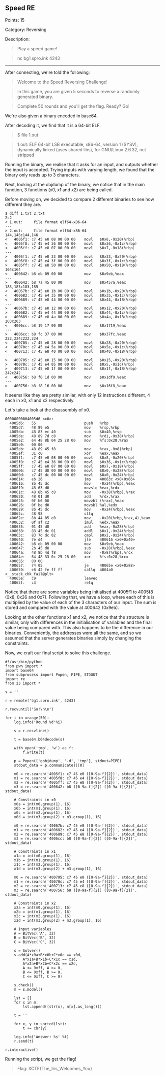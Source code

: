 ## Speed RE
Points: 15

Category: Reversing

Description:

> Play a speed game!

> nc bg1.spro.ink 4243

----

After connecting, we're told the following:

>Welcome to the Speed Reversing Challenge!

>In this game, you are given 5 seconds to reverse a randomly generated binary.

>Complete 50 rounds and you'll get the flag. Ready? Go!

We're also given a binary encoded in base64.

After decoding it, we find that it is a 64-bit ELF.

>$ file 1.out

> 1.out: ELF 64-bit LSB executable, x86-64, version 1 (SYSV), dynamically linked (uses shared libs), for GNU/Linux 2.6.32, not stripped

Running the binary, we realise that it asks for an input, and outputs whether the input is accepted. Trying inputs with varying length, we found that the binary only reads up to 3 characters.

Next, looking at the objdump of the binary, we notice that in the main function, 3 functions (x0, x1 and x2) are being called.

Before moving on, we decided to compare 2 different binaries to see how different they are.

    $ diff 1.txt 2.txt
    2c2
    < 1.out:     file format elf64-x86-64
    ---
    > 2.out:     file format elf64-x86-64
    144,146c144,146
    <   4005f1:	c7 45 e0 08 00 00 00 	movl   $0x8,-0x20(%rbp)
    <   4005f8:	c7 45 e4 36 00 00 00 	movl   $0x36,-0x1c(%rbp)
    <   4005ff:	c7 45 e8 07 00 00 00 	movl   $0x7,-0x18(%rbp)
    ---
    >   4005f1:	c7 45 e0 33 00 00 00 	movl   $0x33,-0x20(%rbp)
    >   4005f8:	c7 45 e4 3f 00 00 00 	movl   $0x3f,-0x1c(%rbp)
    >   4005ff:	c7 45 e8 50 00 00 00 	movl   $0x50,-0x18(%rbp)
    164c164
    <   400642:	b8 eb 09 00 00       	mov    $0x9eb,%eax
    ---
    >   400642:	b8 7a 45 00 00       	mov    $0x457a,%eax
    183,185c183,185
    <   40067b:	c7 45 e0 1b 00 00 00 	movl   $0x1b,-0x20(%rbp)
    <   400682:	c7 45 e4 35 00 00 00 	movl   $0x35,-0x1c(%rbp)
    <   400689:	c7 45 e8 44 00 00 00 	movl   $0x44,-0x18(%rbp)
    ---
    >   40067b:	c7 45 e0 12 00 00 00 	movl   $0x12,-0x20(%rbp)
    >   400682:	c7 45 e4 44 00 00 00 	movl   $0x44,-0x1c(%rbp)
    >   400689:	c7 45 e8 4a 00 00 00 	movl   $0x4a,-0x18(%rbp)
    203c203
    <   4006cc:	b8 19 17 00 00       	mov    $0x1719,%eax
    ---
    >   4006cc:	b8 fc 37 00 00       	mov    $0x37fc,%eax
    222,224c222,224
    <   400705:	c7 45 e0 28 00 00 00 	movl   $0x28,-0x20(%rbp)
    <   40070c:	c7 45 e4 5e 00 00 00 	movl   $0x5e,-0x1c(%rbp)
    <   400713:	c7 45 e8 40 00 00 00 	movl   $0x40,-0x18(%rbp)
    ---
    >   400705:	c7 45 e0 15 00 00 00 	movl   $0x15,-0x20(%rbp)
    >   40070c:	c7 45 e4 05 00 00 00 	movl   $0x5,-0x1c(%rbp)
    >   400713:	c7 45 e8 1f 00 00 00 	movl   $0x1f,-0x18(%rbp)
    242c242
    <   400756:	b8 f0 1d 00 00       	mov    $0x1df0,%eax
    ---
    >   400756:	b8 f8 16 00 00       	mov    $0x16f8,%eax

It seems like they are pretty similar, with only 12 instructions different, 4 each in x0, x1 and x2 respectively.

Let's take a look at the disassembly of x0.

    00000000004005d6 <x0>:
      4005d6:	55                   	push   %rbp
      4005d7:	48 89 e5             	mov    %rsp,%rbp
      4005da:	48 83 ec 40          	sub    $0x40,%rsp
      4005de:	48 89 7d c8          	mov    %rdi,-0x38(%rbp)
      4005e2:	64 48 8b 04 25 28 00 	mov    %fs:0x28,%rax
      4005e9:	00 00 
      4005eb:	48 89 45 f8          	mov    %rax,-0x8(%rbp)
      4005ef:	31 c0                	xor    %eax,%eax
      4005f1:	c7 45 e0 08 00 00 00 	movl   $0x8,-0x20(%rbp)
      4005f8:	c7 45 e4 36 00 00 00 	movl   $0x36,-0x1c(%rbp)
      4005ff:	c7 45 e8 07 00 00 00 	movl   $0x7,-0x18(%rbp)
      400606:	c7 45 d8 00 00 00 00 	movl   $0x0,-0x28(%rbp)
      40060d:	c7 45 dc 00 00 00 00 	movl   $0x0,-0x24(%rbp)
      400614:	eb 26                	jmp    40063c <x0+0x66>
      400616:	8b 45 dc             	mov    -0x24(%rbp),%eax
      400619:	48 63 d0             	movslq %eax,%rdx
      40061c:	48 8b 45 c8          	mov    -0x38(%rbp),%rax
      400620:	48 01 d0             	add    %rdx,%rax
      400623:	0f b6 00             	movzbl (%rax),%eax
      400626:	0f be d0             	movsbl %al,%edx
      400629:	8b 45 dc             	mov    -0x24(%rbp),%eax
      40062c:	48 98                	cltq   
      40062e:	8b 44 85 e0          	mov    -0x20(%rbp,%rax,4),%eax
      400632:	0f af c2             	imul   %edx,%eax
      400635:	01 45 d8             	add    %eax,-0x28(%rbp)
      400638:	83 45 dc 01          	addl   $0x1,-0x24(%rbp)
      40063c:	83 7d dc 02          	cmpl   $0x2,-0x24(%rbp)
      400640:	7e d4                	jle    400616 <x0+0x40>
      400642:	b8 eb 09 00 00       	mov    $0x9eb,%eax
      400647:	2b 45 d8             	sub    -0x28(%rbp),%eax
      40064a:	48 8b 4d f8          	mov    -0x8(%rbp),%rcx
      40064e:	64 48 33 0c 25 28 00 	xor    %fs:0x28,%rcx
      400655:	00 00 
      400657:	74 05                	je     40065e <x0+0x88>
      400659:	e8 42 fe ff ff       	callq  4004a0 <__stack_chk_fail@plt>
      40065e:	c9                   	leaveq 
      40065f:	c3                   	retq   

Notice that there are some variables being initialised at 4005f1 to 4005f8 (0x8, 0x36 and 0x7). Following that, we have a loop, where each of this is multiplied by the value of each of the 3 characters of our input. The sum is stored and compared with the value at 400642 (0x9eb).

Looking at the other functions x1 and x2, we notice that the structure is similar, only with differences in the initialisation of variables and the final value being compared with. This also happens to be the difference in our binaries. Conveniently, the addresses were all the same, and so we assumed that the server generates binaries simply by changing the constraints.

Now, we craft our final script to solve this challenge.

    #!/usr/bin/python
    from pwn import *
    import base64
    from subprocess import Popen, PIPE, STDOUT
    import re
    from z3 import *

    s = ''

    r = remote('bg1.spro.ink', 4243)

    r.recvuntil('Go!\n\n')

    for i in xrange(50):
        log.info('Round %d'%i)

        s = r.recvline()

        t = base64.b64decode(s)

        with open('tmp', 'w') as f:
            f.write(t)

        p = Popen(['gobjdump', '-d', 'tmp'], stdout=PIPE)
        stdout_data = p.communicate()[0]

        m0 = re.search('4005f1:	c7 45 e0 ([0-9a-f]{2})', stdout_data)
        m1 = re.search('4005f8:	c7 45 e4 ([0-9a-f]{2})', stdout_data)
        m2 = re.search('4005ff:	c7 45 e8 ([0-9a-f]{2})', stdout_data)
        m3 = re.search('400642:	b8 ([0-9a-f]{2}) ([0-9a-f]{2})', stdout_data)

        # Constraints in x0
        x0a = int(m0.group(1), 16)
        x0b = int(m1.group(1), 16)
        x0c = int(m2.group(1), 16)
        x0d = int(m3.group(2) + m3.group(1), 16)

        m0 = re.search('40067b:	c7 45 e0 ([0-9a-f]{2})', stdout_data)
        m1 = re.search('400682:	c7 45 e4 ([0-9a-f]{2})', stdout_data)
        m2 = re.search('400689:	c7 45 e8 ([0-9a-f]{2})', stdout_data)
        m3 = re.search('4006cc:	b8 ([0-9a-f]{2}) ([0-9a-f]{2})', stdout_data)

        # Constraints in x1
        x1a = int(m0.group(1), 16)
        x1b = int(m1.group(1), 16)
        x1c = int(m2.group(1), 16)
        x1d = int(m3.group(2) + m3.group(1), 16)

        m0 = re.search('400705:	c7 45 e0 ([0-9a-f]{2})', stdout_data)
        m1 = re.search('40070c:	c7 45 e4 ([0-9a-f]{2})', stdout_data)
        m2 = re.search('400713:	c7 45 e8 ([0-9a-f]{2})', stdout_data)
        m3 = re.search('400756:	b8 ([0-9a-f]{2}) ([0-9a-f]{2})', stdout_data)

        # Constraints in x2
        x2a = int(m0.group(1), 16)
        x2b = int(m1.group(1), 16)
        x2c = int(m2.group(1), 16)
        x2d = int(m3.group(2) + m3.group(1), 16)

        # Input variables
        A = BitVec('A', 32)
        B = BitVec('B', 32)
        C = BitVec('C', 32)

        s = Solver()
        s.add(A*x0a+B*x0b+C*x0c == x0d,
            A*x1a+B*x1b+C*x1c == x1d,
            A*x2a+B*x2b+C*x2c == x2d,
            A <= 0xff, A >= 0,
            B <= 0xff, B >= 0,
            C <= 0xff, C >= 0)

        s.check()
        m = s.model()

        lst = []
        for x in m:
            lst.append((str(x), m[x].as_long()))

        t = ''

        for x, y in sorted(lst):
            t += chr(y)

        log.info('Answer: %s' %t)
        r.send(t)

    r.interactive()

Running the script, we get the flag!

> Flag: XCTF{The\_Iris\_Welcomes\_You}
